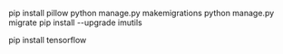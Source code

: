 
pip install pillow
python manage.py makemigrations 
python manage.py migrate
pip install --upgrade imutils


pip install tensorflow
